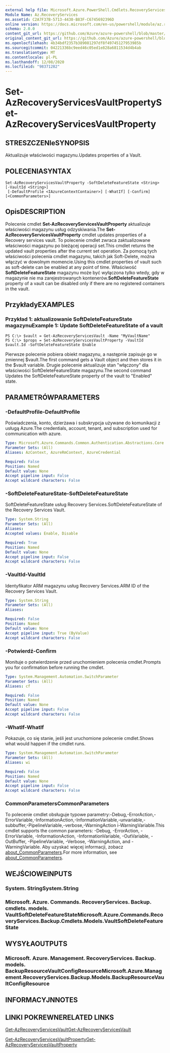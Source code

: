 ```yaml
---
external help file: Microsoft.Azure.PowerShell.Cmdlets.RecoveryServices.Backup.dll-Help.xml
Module Name: Az.RecoveryServices
ms.assetid: C2A7F37B-5713-4430-B83F-C6745692396D
online version: https://docs.microsoft.com/en-us/powershell/module/az.recoveryservices/set-azrecoveryservicesvaultproperty
schema: 2.0.0
content_git_url: https://github.com/Azure/azure-powershell/blob/master/src/RecoveryServices/RecoveryServices/help/Set-AzRecoveryServicesVaultProperty.md
original_content_git_url: https://github.com/Azure/azure-powershell/blob/master/src/RecoveryServices/RecoveryServices/help/Set-AzRecoveryServicesVaultProperty.md
ms.openlocfilehash: 4b34bdf2357b389081297df8f49745127953985b
ms.sourcegitcommit: 04221336bc9eed46c05ed1e828a6811534d4b4ab
ms.translationtype: MT
ms.contentlocale: pl-PL
ms.lasthandoff: 12/08/2020
ms.locfileid: "98371282"
---
```

# <span data-ttu-id="2f275-101">Set-AzRecoveryServicesVaultProperty</span><span class="sxs-lookup"><span data-stu-id="2f275-101">Set-AzRecoveryServicesVaultProperty</span></span>

## <span data-ttu-id="2f275-102">STRESZCZENIe</span><span class="sxs-lookup"><span data-stu-id="2f275-102">SYNOPSIS</span></span>
<span data-ttu-id="2f275-103">Aktualizuje właściwości magazynu.</span><span class="sxs-lookup"><span data-stu-id="2f275-103">Updates properties of a Vault.</span></span>

## <span data-ttu-id="2f275-104">POLECENIA</span><span class="sxs-lookup"><span data-stu-id="2f275-104">SYNTAX</span></span>

```
Set-AzRecoveryServicesVaultProperty -SoftDeleteFeatureState <String> [-VaultId <String>]
 [-DefaultProfile <IAzureContextContainer>] [-WhatIf] [-Confirm] [<CommonParameters>]
```

## <span data-ttu-id="2f275-105">Opis</span><span class="sxs-lookup"><span data-stu-id="2f275-105">DESCRIPTION</span></span>
<span data-ttu-id="2f275-106">Polecenie cmdlet **Set-AzRecoveryServicesVaultProperty** aktualizuje właściwości magazynu usług odzyskiwania.</span><span class="sxs-lookup"><span data-stu-id="2f275-106">The **Set-AzRecoveryServicesVaultProperty** cmdlet updates properties of a Recovery services vault.</span></span>
<span data-ttu-id="2f275-107">To polecenie cmdlet zwraca zaktualizowane właściwości magazynu po bieżącej operacji set.</span><span class="sxs-lookup"><span data-stu-id="2f275-107">This cmdlet returns the updated vault properties after the current set operation.</span></span>
<span data-ttu-id="2f275-108">Za pomocą tych właściwości polecenia cmdlet magazynu, takich jak Soft-Delete, można włączyć w dowolnym momencie.</span><span class="sxs-lookup"><span data-stu-id="2f275-108">Using this cmdlet properties of vault such as soft-delete can be enabled at any point of time.</span></span>
<span data-ttu-id="2f275-109">Właściwość **SoftDeleteFeatureState** magazynu może być wyłączona tylko wtedy, gdy w magazynie nie ma zarejestrowanych kontenerów.</span><span class="sxs-lookup"><span data-stu-id="2f275-109">**SoftDeleteFeatureState** property of a vault can be disabled only if there are no registered containers in the vault.</span></span>

## <span data-ttu-id="2f275-110">Przykłady</span><span class="sxs-lookup"><span data-stu-id="2f275-110">EXAMPLES</span></span>

### <span data-ttu-id="2f275-111">Przykład 1: aktualizowanie SoftDeleteFeatureState magazynu</span><span class="sxs-lookup"><span data-stu-id="2f275-111">Example 1: Update SoftDeleteFeatureState of a vault</span></span>
```
PS C:\> $vault = Get-AzRecoveryServicesVault -Name "MyVaultName"
PS C:\> $props = Set-AzRecoveryServicesVaultProperty -VaultId $vault.Id -SoftDeleteFeatureState Enable
```

<span data-ttu-id="2f275-112">Pierwsze polecenie pobiera obiekt magazynu, a następnie zapisuje go w zmiennej $vault.</span><span class="sxs-lookup"><span data-stu-id="2f275-112">The first command gets a Vault object and then stores it in the $vault variable.</span></span>
<span data-ttu-id="2f275-113">Drugie polecenie aktualizuje stan "włączony" dla właściwości SoftDeleteFeatureState magazynu.</span><span class="sxs-lookup"><span data-stu-id="2f275-113">The second command Updates the SoftDeleteFeatureState property of the vault to "Enabled" state.</span></span>

## <span data-ttu-id="2f275-114">PARAMETRÓW</span><span class="sxs-lookup"><span data-stu-id="2f275-114">PARAMETERS</span></span>

### <span data-ttu-id="2f275-115">-DefaultProfile</span><span class="sxs-lookup"><span data-stu-id="2f275-115">-DefaultProfile</span></span>
<span data-ttu-id="2f275-116">Poświadczenia, konto, dzierżawa i subskrypcja używane do komunikacji z usługą Azure.</span><span class="sxs-lookup"><span data-stu-id="2f275-116">The credentials, account, tenant, and subscription used for communication with azure.</span></span>

```yaml
Type: Microsoft.Azure.Commands.Common.Authentication.Abstractions.Core.IAzureContextContainer
Parameter Sets: (All)
Aliases: AzContext, AzureRmContext, AzureCredential

Required: False
Position: Named
Default value: None
Accept pipeline input: False
Accept wildcard characters: False
```

### <span data-ttu-id="2f275-117">-SoftDeleteFeatureState</span><span class="sxs-lookup"><span data-stu-id="2f275-117">-SoftDeleteFeatureState</span></span>
<span data-ttu-id="2f275-118">SoftDeleteFeatureState usług Recovery Services.</span><span class="sxs-lookup"><span data-stu-id="2f275-118">SoftDeleteFeatureState of the Recovery Services Vault.</span></span>

```yaml
Type: System.String
Parameter Sets: (All)
Aliases:
Accepted values: Enable, Disable

Required: True
Position: Named
Default value: None
Accept pipeline input: False
Accept wildcard characters: False
```

### <span data-ttu-id="2f275-119">-VaultId</span><span class="sxs-lookup"><span data-stu-id="2f275-119">-VaultId</span></span>
<span data-ttu-id="2f275-120">Identyfikator ARM magazynu usług Recovery Services.</span><span class="sxs-lookup"><span data-stu-id="2f275-120">ARM ID of the Recovery Services Vault.</span></span>

```yaml
Type: System.String
Parameter Sets: (All)
Aliases:

Required: False
Position: Named
Default value: None
Accept pipeline input: True (ByValue)
Accept wildcard characters: False
```

### <span data-ttu-id="2f275-121">-Potwierdź</span><span class="sxs-lookup"><span data-stu-id="2f275-121">-Confirm</span></span>
<span data-ttu-id="2f275-122">Monituje o potwierdzenie przed uruchomieniem polecenia cmdlet.</span><span class="sxs-lookup"><span data-stu-id="2f275-122">Prompts you for confirmation before running the cmdlet.</span></span>

```yaml
Type: System.Management.Automation.SwitchParameter
Parameter Sets: (All)
Aliases: cf

Required: False
Position: Named
Default value: None
Accept pipeline input: False
Accept wildcard characters: False
```

### <span data-ttu-id="2f275-123">-WhatIf</span><span class="sxs-lookup"><span data-stu-id="2f275-123">-WhatIf</span></span>
<span data-ttu-id="2f275-124">Pokazuje, co się stanie, jeśli jest uruchomione polecenie cmdlet.</span><span class="sxs-lookup"><span data-stu-id="2f275-124">Shows what would happen if the cmdlet runs.</span></span>

```yaml
Type: System.Management.Automation.SwitchParameter
Parameter Sets: (All)
Aliases: wi

Required: False
Position: Named
Default value: None
Accept pipeline input: False
Accept wildcard characters: False
```

### <span data-ttu-id="2f275-125">CommonParameters</span><span class="sxs-lookup"><span data-stu-id="2f275-125">CommonParameters</span></span>
<span data-ttu-id="2f275-126">To polecenie cmdlet obsługuje typowe parametry:-Debug,-ErrorAction,-ErrorVariable,-InformationAction,-InformationVariable,-unvariable,-subbuffer,-PipelineVariable,-verbose,-WarningAction i-WarningVariable.</span><span class="sxs-lookup"><span data-stu-id="2f275-126">This cmdlet supports the common parameters: -Debug, -ErrorAction, -ErrorVariable, -InformationAction, -InformationVariable, -OutVariable, -OutBuffer, -PipelineVariable, -Verbose, -WarningAction, and -WarningVariable.</span></span> <span data-ttu-id="2f275-127">Aby uzyskać więcej informacji, zobacz [about_CommonParameters](http://go.microsoft.com/fwlink/?LinkID=113216).</span><span class="sxs-lookup"><span data-stu-id="2f275-127">For more information, see [about_CommonParameters](http://go.microsoft.com/fwlink/?LinkID=113216).</span></span>

## <span data-ttu-id="2f275-128">WEJŚCIOWE</span><span class="sxs-lookup"><span data-stu-id="2f275-128">INPUTS</span></span>

### <span data-ttu-id="2f275-129">System. String</span><span class="sxs-lookup"><span data-stu-id="2f275-129">System.String</span></span>

### <span data-ttu-id="2f275-130">Microsoft. Azure. Commands. RecoveryServices. Backup. cmdlets. models. VaultSoftDeleteFeatureState</span><span class="sxs-lookup"><span data-stu-id="2f275-130">Microsoft.Azure.Commands.RecoveryServices.Backup.Cmdlets.Models.VaultSoftDeleteFeatureState</span></span>

## <span data-ttu-id="2f275-131">WYSYŁA</span><span class="sxs-lookup"><span data-stu-id="2f275-131">OUTPUTS</span></span>

### <span data-ttu-id="2f275-132">Microsoft. Azure. Management. RecoveryServices. Backup. models. BackupResourceVaultConfigResource</span><span class="sxs-lookup"><span data-stu-id="2f275-132">Microsoft.Azure.Management.RecoveryServices.Backup.Models.BackupResourceVaultConfigResource</span></span>

## <span data-ttu-id="2f275-133">INFORMACYJN</span><span class="sxs-lookup"><span data-stu-id="2f275-133">NOTES</span></span>

## <span data-ttu-id="2f275-134">LINKI POKREWNE</span><span class="sxs-lookup"><span data-stu-id="2f275-134">RELATED LINKS</span></span>

[<span data-ttu-id="2f275-135">Get-AzRecoveryServicesVault</span><span class="sxs-lookup"><span data-stu-id="2f275-135">Get-AzRecoveryServicesVault</span></span>](./Get-AzRecoveryServicesVault.md)

[<span data-ttu-id="2f275-136">Get-AzRecoveryServicesVaultProperty</span><span class="sxs-lookup"><span data-stu-id="2f275-136">Get-AzRecoveryServicesVaultProperty</span></span>](./Get-AzRecoveryServicesVaultProperty.md)


